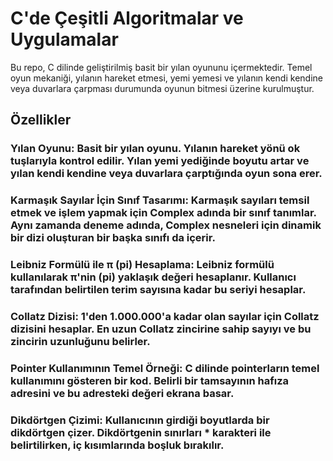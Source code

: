 # C'de Çeşitli Algoritmalar ve Uygulamalar

Bu repo, C dilinde geliştirilmiş basit bir yılan oyununu içermektedir. Temel oyun mekaniği, yılanın hareket etmesi, yemi yemesi ve yılanın kendi kendine veya duvarlara çarpması durumunda oyunun bitmesi üzerine kurulmuştur.


## Özellikler

### Yılan Oyunu: Basit bir yılan oyunu. Yılanın hareket yönü ok tuşlarıyla kontrol edilir. Yılan yemi yediğinde boyutu artar ve yılan kendi kendine veya duvarlara çarptığında oyun sona erer.
### Karmaşık Sayılar İçin Sınıf Tasarımı: Karmaşık sayıları temsil etmek ve işlem yapmak için Complex adında bir sınıf tanımlar. Aynı zamanda deneme adında, Complex nesneleri için dinamik bir dizi oluşturan bir başka sınıfı da içerir.
### Leibniz Formülü ile π (pi) Hesaplama: Leibniz formülü kullanılarak π'nin (pi) yaklaşık değeri hesaplanır. Kullanıcı tarafından belirtilen terim sayısına kadar bu seriyi hesaplar.
### Collatz Dizisi: 1'den 1.000.000'a kadar olan sayılar için Collatz dizisini hesaplar. En uzun Collatz zincirine sahip sayıyı ve bu zincirin uzunluğunu belirler.
### Pointer Kullanımının Temel Örneği: C dilinde pointerların temel kullanımını gösteren bir kod. Belirli bir tamsayının hafıza adresini ve bu adresteki değeri ekrana basar.
### Dikdörtgen Çizimi: Kullanıcının girdiği boyutlarda bir dikdörtgen çizer. Dikdörtgenin sınırları * karakteri ile belirtilirken, iç kısımlarında boşluk bırakılır.
